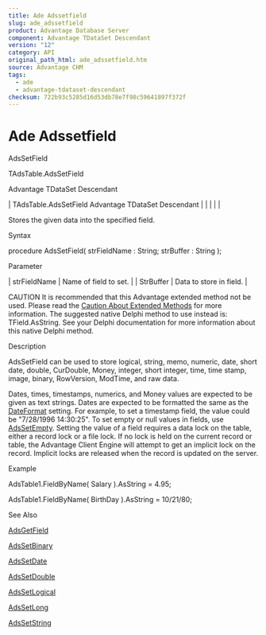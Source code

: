 ```yaml
---
title: Ade Adssetfield
slug: ade_adssetfield
product: Advantage Database Server
component: Advantage TDataSet Descendant
version: "12"
category: API
original_path_html: ade_adssetfield.htm
source: Advantage CHM
tags:
  - ade
  - advantage-tdataset-descendant
checksum: 722b93c5285d16d53db78e7f98c59641897f372f
---
```


# Ade Adssetfield

AdsSetField

TAdsTable.AdsSetField

Advantage TDataSet Descendant

| TAdsTable.AdsSetField  Advantage TDataSet Descendant |  |  |  |  |

Stores the given data into the specified field.

Syntax

procedure AdsSetField( strFieldName : String; strBuffer : String );

Parameter

| strFieldName | Name of field to set. |
| StrBuffer | Data to store in field. |

CAUTION It is recommended that this Advantage extended method not be used. Please read the [Caution About Extended Methods](ade_caution_about_extended_methods.md) for more information. The suggested native Delphi method to use instead is: TField.AsString. See your Delphi documentation for more information about this native Delphi method.

Description

AdsSetField can be used to store logical, string, memo, numeric, date, short date, double, CurDouble, Money, integer, short integer, time, time stamp, image, binary, RowVersion, ModTime, and raw data.

Dates, times, timestamps, numerics, and Money values are expected to be given as text strings. Dates are expected to be formatted the same as the [DateFormat](ade_dateformat.md) setting. For example, to set a timestamp field, the value could be "7/28/1996 14:30:25". To set empty or null values in fields, use [AdsSetEmpty](ade_adssetempty.md). Setting the value of a field requires a data lock on the table, either a record lock or a file lock. If no lock is held on the current record or table, the Advantage Client Engine will attempt to get an implicit lock on the record. Implicit locks are released when the record is updated on the server.

Example

AdsTable1.FieldByName( Salary ).AsString = 4.95;

AdsTable1.FieldByName( BirthDay ).AsString = 10/21/80;

See Also

[AdsGetField](ade_adsgetfield.md)

[AdsSetBinary](ade_adssetbinary.md)

[AdsSetDate](ade_adssetdate.md)

[AdsSetDouble](ade_adssetdouble.md)

[AdsSetLogical](ade_adssetlogical.md)

[AdsSetLong](ade_adssetlong.md)

[AdsSetString](ade_adssetstring.md)
